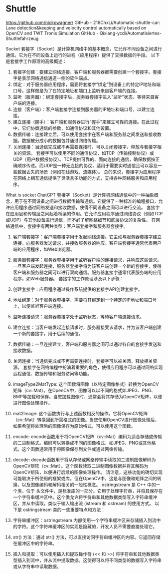 # Shuttle
https://github.com/nickpwagner/
GitHub - 216ChxLi/Automatic-shuttle-car: Lane detection&keeping and velocity control automatically based on OpenCV and TWT Tronis Simulation
GitHub - Qixiang-ycdi/Automatisiertes-Shuttlefahrzeug



Socket
套接字（Socket）是计算机网络中的基本概念，它允许不同设备之间进行通信。它为在不同设备上运行的进程（应用程序）提供了交换数据的手段。
以下是套接字工作原理的高级概述：
1.	套接字创建：要建立网络连接，客户端和服务器都需要创建一个套接字。套接字是表示网络通信通道一侧的软件端点。
2.	绑定：对于服务器应用程序，需要将套接字“绑定”到设备上的特定IP地址和端口号。这样做是为了在特定地址和端口上监听来自客户端的连接。
3.	监听（服务器）：绑定套接字后，服务器套接字进入“监听”状态，等待来自客户端的连接。
4.	连接（客户端）：客户端套接字连接到服务器的IP地址和端口号，以建立连接。
5.	建立连接（握手）：客户端和服务器进行“握手”来建立可靠的连接。在此过程中，它们协商通信的参数，如通信协议和其他设置。
6.	数据传输：连接建立后，可以使用套接字在客户端和服务器之间发送和接收数据。数据被分成小的数据包并通过网络传输。
7.	关闭连接：当通信完成或不再需要连接时，可以关闭套接字，释放与套接字相关的资源。
套接字可以使用不同的通信协议，如TCP（传输控制协议）或UDP（用户数据报协议）。TCP提供可靠的、面向连接的通信，确保数据按正确顺序传递。而UDP是一种无连接的协议，适用于需要实时通信且可以容忍一些数据丢失的场景（例如在线游戏、流媒体）。
总的来说，套接字为应用程序在网络上相互通信提供了灵活且多功能的方式，支持各种网络服务和应用程序。
 
What is socket
ChatGPT
套接字（Socket）是计算机网络通信中的一种抽象概念，用于在不同设备之间进行数据传输和通信。它提供了一种标准的编程接口，允许应用程序通过网络发送和接收数据，使得不同设备之间可以进行交流。
套接字在应用层和传输层之间起着桥梁的作用。它允许应用程序通过网络协议（例如TCP或UDP）与其他设备进行通信，而不必了解网络细节和底层协议的复杂性。
在网络通信中，套接字有两种类型：客户端套接字和服务器套接字。
1.	客户端套接字：客户端套接字用于发起网络连接。它主动与服务器套接字建立连接，向服务器发送请求，并接收服务器的响应。客户端套接字通常代表用户端的应用程序，如Web浏览器。
2.	服务器套接字：服务器套接字用于监听客户端的连接请求，并响应这些请求。一旦客户端发起连接，服务器套接字将为该客户端创建一个新的套接字，使得客户端和服务器之间可以进行双向通信。服务器套接字通常代表服务端的应用程序，如Web服务器。
套接字的工作原理涉及以下步骤：
1.	创建套接字：应用程序通过操作系统提供的套接字API创建套接字。
2.	地址绑定：对于服务器套接字，需要将其绑定到一个特定的IP地址和端口号上，以便监听客户端连接。
3.	监听连接请求：服务器套接字处于监听状态，等待客户端连接请求。
4.	建立连接：当客户端发起连接请求时，服务器接受该请求，并为该客户端创建一个新的套接字，用于后续的通信。
5.	数据传输：一旦连接建立，客户端和服务器之间可以通过各自的套接字发送和接收数据。
6.	关闭连接：当通信完成或不再需要连接时，套接字可以被关闭，释放相关资源。
套接字在网络编程中扮演着重要的角色，使得应用程序可以通过网络实现远程通信、数据传输和服务访问等功能。

1.	imageType2MatType: 这个函数将图像（以特定图像格式）转换为OpenCV矩阵（cv::Mat）。在OpenCV中，图像可以以不同的格式如JPEG、PNG、BMP等加载和保存。当您加载图像时，通常会将其存储为OpenCV矩阵，以便进行图像处理操作。
2.	mat2Image: 这个函数执行与上述函数相反的操作。它将OpenCV矩阵（cv::Mat）转换回到所需格式的图像。当您使用OpenCV进行图像处理后，如果希望将处理后的图像保存为原始格式，可以使用这个函数。
3.	encode: encode函数用于将OpenCV矩阵（cv::Mat）编码为适合存储或传输的二进制格式。编码可以转换成不同的图像格式，如JPEG、PNG或其他格式。这个函数通常用于将图像保存到文件或通过网络传输。
4.	decode: decode函数用于将从存储或网络传输中读取的二进制图像解码为OpenCV矩阵（cv::Mat）。这个函数读取二进制图像数据并将其解码为OpenCV矩阵，以便进行后续的图像处理操作。
请注意，这些功能的确切实现可能取决于所使用的框架或库。但在OpenCV中，这是与图像和矩阵之间的转换，以及图像编码和解码相关的一般性概念。
ostringstream 是 C++ 中的一个类，位于 <sstream> 头文件中，是标准库的一部分。它用于处理字符串，并将其保存在一个字符串缓冲区中。这个类允许将字符串和其他数据类型写入字符串缓冲区，并从中读取，类似于输入输出流 (istream 和 ostream) 的使用方式。
以下是 ostringstream 类的一些重要特点和方法：
1.	字符串缓冲区：ostringstream 内部使用一个字符串缓冲区来存储插入到流中的字符。这个字符串缓冲区的实现是隐藏的，开发人员不需要直接处理它。
2.	str() 方法：通过 str() 方法，可以直接访问字符串缓冲区的内容。它返回存储在缓冲区中的字符串。
3.	插入和提取：可以使用插入和提取操作符 (<< 和 >>) 将字符串和其他数据类型插入到流中，并从流中提取数据。这使得可以将不同类型的数据写入字符串或从字符串中读取数据。
